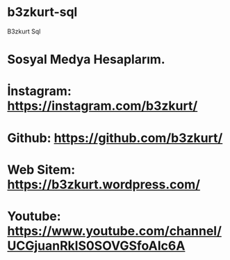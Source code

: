 # b3zkurt-sql
B3zkurt Sql

# Sosyal Medya Hesaplarım.
# İnstagram: https://instagram.com/b3zkurt/
# Github: https://github.com/b3zkurt/
# Web Sitem: https://b3zkurt.wordpress.com/
# Youtube: https://www.youtube.com/channel/UCGjuanRklS0SOVGSfoAIc6A
